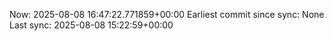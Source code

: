 Now: 2025-08-08 16:47:22.771859+00:00 Earliest commit since sync: None Last sync: 2025-08-08 15:22:59+00:00
